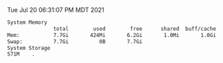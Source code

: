 Tue Jul 20 06:31:07 PM MDT 2021
```bash
System Memory
               total        used        free      shared  buff/cache   available
Mem:           7.7Gi       424Mi       6.2Gi       1.0Mi       1.0Gi       7.0Gi
Swap:          7.7Gi          0B       7.7Gi
System Storage
571M	.
```
```bash
